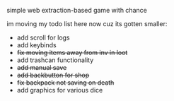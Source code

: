 simple web extraction-based game with chance

im moving my todo list here now cuz its gotten smaller:

- add scroll for logs
- add keybinds
- ~~fix moving items away from inv in loot~~
- add trashcan functionality
- ~~add manual save~~
- ~~add backbutton for shop~~
- ~~fix backpack not saving on death~~
- add graphics for various dice
